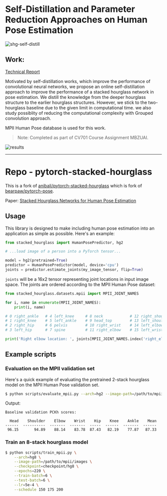 # Self-Distillation and Parameter Reduction Approaches on Human Pose Estimation

![shg-self-distill](https://github.com/JosephGeoBenjamin/pose-estimation-SHG/releases/download/assgmt-submit/SHG-selfdistill-arch.png)


## Work:
[Technical Report](https://docs.google.com/viewer?url=https://github.com/JosephGeoBenjamin/pose-estimation-SHG/releases/download/assgmt-submit/MBZ_CV701_techreport.pdf)

Motivated by self-distillation works, which improve the performance of convolutional neural networks,
we propose an online self-distillation approach to improve
the performance of a stacked hourglass network in pose estimation.
We distill the knowledge from the deeper hourglass
structure to the earlier hourglass structures. However, we
stick to the two-hourglass baseline due to the given limit in
computational time. we also study possiblity of reducing the computational
complexity with Grouped convolution approach.

MPII Human Pose database is used for this work.


> Note: Completed as part of CV701 Course Assignment MBZUAI.


![results](https://github.com/JosephGeoBenjamin/pose-estimation-SHG/releases/download/assgmt-submit/HPE-results.png)


---
# Repo - pytorch-stacked-hourglass

This is a fork of [anibali/pytorch-stacked-hourglass](https://github.com/anibali/pytorch-stacked-hourglass) which is fork of [bearpaw/pytorch-pose](https://github.com/bearpaw/pytorch-pose).

Paper: [Stacked Hourglass Networks for Human Pose Estimation](https://arxiv.org/abs/1603.06937)

## Usage

This library is designed to make including human pose estimation into an application as simple
as possible. Here's an example:

```python
from stacked_hourglass import HumanPosePredictor, hg2

# ...load image of a person into a PyTorch tensor...

model = hg2(pretrained=True)
predictor = HumanPosePredictor(model, device='cpu')
joints = predictor.estimate_joints(my_image_tensor, flip=True)
```

`joints` will be a 16x2 tensor representing joint locations in input image space.
The joints are ordered according to the MPII Human Pose dataset:

```python
from stacked_hourglass.datasets.mpii import MPII_JOINT_NAMES

for i, name in enumerate(MPII_JOINT_NAMES):
    print(i, name)

# 0 right_ankle   # 4 left_knee     # 8 neck            # 12 right_shoulder
# 1 right_knee    # 5 left_ankle    # 9 head_top        # 13 left_shoulder
# 2 right_hip     # 6 pelvis        # 10 right_wrist    # 14 left_elbow
# 3 left_hip      # 7 spine         # 11 right_elbow    # 15 left_wrist

print('Right elbow location: ', joints[MPII_JOINT_NAMES.index('right_elbow')])
```


## Example scripts


### Evaluation on the MPII validation set

Here's a quick example of evaluating the pretrained 2-stack hourglass model on the MPII Human
Pose validation set.

```bash
$ python scripts/evaluate_mpii.py --arch=hg2 --image-path=/path/to/mpii/images
```

Output:

```
Baseline validation PCKh scores:

  Head    Shoulder    Elbow    Wrist    Hip    Knee    Ankle    Mean
------  ----------  -------  -------  -----  ------  -------  ------
 96.15       94.89    88.14    83.78  87.43   82.19    77.87   87.33
```


### Train an 8-stack hourglass model

```bash
$ python scripts/train_mpii.py \
    --arch=hg8 \
    --image-path=/path/to/mpii/images \
    --checkpoint=checkpoint/hg8 \
    --epochs=220 \
    --train-batch=6 \
    --test-batch=6 \
    --lr=5e-4 \
    --schedule 150 175 200
```

